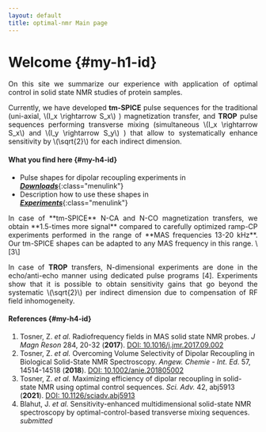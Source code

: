```yaml
---
layout: default
title: optimal-nmr Main page
---
```


# Welcome {#my-h1-id}

<div style="text-align: justify" markdown="1">
On this site we summarize our experience with application of optimal control in solid state NMR studies of protein samples. 

Currently, we have developed **tm-SPICE** pulse sequences for the traditional (uni-axial, \\(I_x \rightarrow S_x\\) ) magnetization transfer, and 
**TROP** pulse sequences performing transverse mixing (simultaneous \\(I_x \rightarrow S_x\\) and \\(I_y \rightarrow S_y\\) ) that allow to systematically enhance
sensitivity by \\(\sqrt{2}\\) for each indirect dimension.
</div>

#### What you find here  {#my-h4-id}

- Pulse shapes for dipolar recoupling experiments in [**_Downloads_**](/sequences.html){:class="menulink"}
- Description how to use these shapes in [**_Experiments_**](/experiments.html){:class="menulink"}

<div style="text-align: justify" markdown="1">
In case of **tm-SPICE** N-CA and N-CO magnetization transfers, we obtain **1.5-times more signal** compared to carefully optimized ramp-CP experiments performed in the range of **MAS frequencies 13-20 kHz**. Our tm-SPICE shapes can be adapted to any MAS frequency in this range. \[3\]

In case of **TROP** transfers, N-dimensional experiments are done in the echo/anti-echo manner using dedicated pulse programs \[4\]. Experiments show
that it is possible to obtain sensitivity gains that go beyond the systematic \\(\sqrt{2}\\) per indirect dimension due to compensation of RF field inhomogeneity.
</div>

<!---
#### What you will find here (we prepare) {#my-h4-id}

- Description of B<sub>1</sub> field in solenoid coils used in typical MAS probes in **B1 fields**
- Introduction to theory behind our optimal control approach in **Theory**
- Description of our numerical tools in **SIMPSON**
-->

#### References  {#my-h4-id}

1. Tosner, Z. *et al.* Radiofrequency fields in MAS solid state NMR probes. *J Magn Reson* 284, 20-32 \(**2017**\). [DOI: 10.1016/j.jmr.2017.09.002](https://doi.org/10.1016/j.jmr.2017.09.002)
2. Tosner, Z. *et al.* Overcoming Volume Selectivity of Dipolar Recoupling in Biological Solid-State NMR Spectroscopy. *Angew. Chemie \- Int. Ed.* 57, 14514-14518 \(**2018**\). [DOI: 10.1002/anie.201805002](https://doi.org/10.1002/anie.201805002)
3. Tosner, Z. *et al.* Maximizing efficiency of dipolar recoupling in solid-state NMR using optimal control sequences. *Sci. Adv.* 42, abj5913 \(**2021**\). [DOI: 10.1126/sciadv.abj5913](https://doi.org/10.1126/sciadv.abj5913)
4. Blahut, J. *et al.* Sensitivity-enhanced multidimensional solid-state NMR spectroscopy by optimal-control-based transverse mixing sequences. *submitted*
